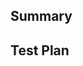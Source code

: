 <!--
Thanks for submitting a pull request! We appreciate the time and effort you spent to get this far.

If you haven't already, please make sure that you've reviewed the CONTRIBUTING guide:
https://github.com/Orca18/novarand/blob/master/CONTRIBUTING.md#code-guidelines

In particular ensure that you've run the following:
* make generate
* make sanity (which runs make fmt, make lint, make fix and make vet)

It is also a good idea to run tests:
* make test
* make integration
-->

## Summary

<!-- Explain the goal of this change and what problem it is solving. Format this cleanly so that it may be used for a commit message, as your changes will be squash-merged. -->

## Test Plan

<!-- How did you test these changes? Please provide the exact scenarios you tested in as much detail as possible including commands, output and rationale. -->
